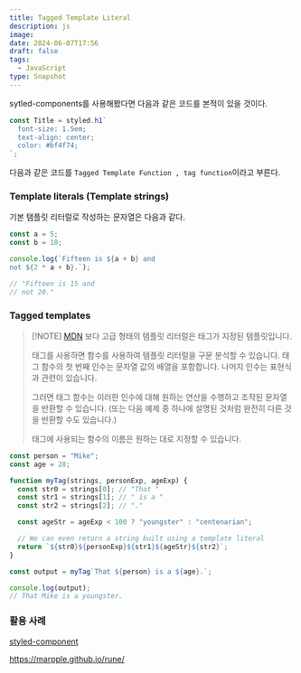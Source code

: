 ```yaml
---
title: Tagged Template Literal
description: js
image:
date: 2024-06-07T17:56
draft: false
tags:
  - JavaScript
type: Snapshot
---
```


sytled-components를 사용해봤다면 다음과 같은 코드를 본적이 있을 것이다.

```js
const Title = styled.h1`
  font-size: 1.5em;
  text-align: center;
  color: #bf4f74;
`;
```

다음과 같은 코드를 `Tagged Template Function , tag function`이라고 부른다.

### Template literals (Template strings)

기본 탬플릿 리터럴로 작성하는 문자열은 다음과 같다.

```js
const a = 5;
const b = 10;

console.log(`Fifteen is ${a + b} and
not ${2 * a + b}.`);

// "Fifteen is 15 and
// not 20."
```

### Tagged templates

> [!NOTE] [MDN](https://developer.mozilla.org/en-US/docs/Web/JavaScript/Reference/Template_literals#tagged_templates)
> 보다 고급 형태의 템플릿 리터럴은 태그가 지정된 템플릿입니다.
>
> 태그를 사용하면 함수를 사용하여 템플릿 리터럴을 구문 분석할 수 있습니다. 태그 함수의 첫 번째 인수는 문자열 값의 배열을 포함합니다. 나머지 인수는 표현식과 관련이 있습니다.
>
> 그러면 태그 함수는 이러한 인수에 대해 원하는 연산을 수행하고 조작된 문자열을 반환할 수 있습니다. (또는 다음 예제 중 하나에 설명된 것처럼 완전히 다른 것을 반환할 수도 있습니다.)
>
> 태그에 사용되는 함수의 이름은 원하는 대로 지정할 수 있습니다.

```js
const person = "Mike";
const age = 28;

function myTag(strings, personExp, ageExp) {
  const str0 = strings[0]; // "That "
  const str1 = strings[1]; // " is a "
  const str2 = strings[2]; // "."

  const ageStr = ageExp < 100 ? "youngster" : "centenarian";

  // We can even return a string built using a template literal
  return `${str0}${personExp}${str1}${ageStr}${str2}`;
}

const output = myTag`That ${person} is a ${age}.`;

console.log(output);
// That Mike is a youngster.
```

### 활용 사례

[styled-component](https://styled-components.com/)

https://marpple.github.io/rune/
